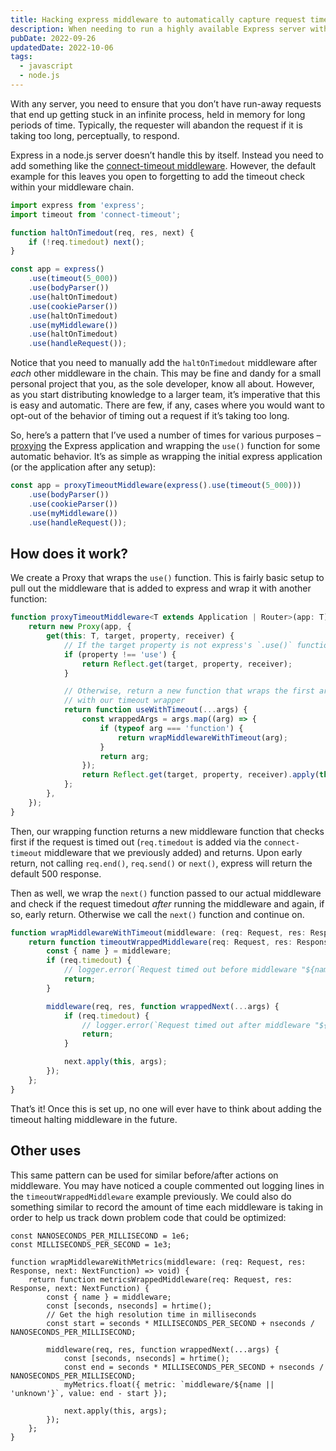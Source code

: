 ```yaml
---
title: Hacking express middleware to automatically capture request timeouts
description: When needing to run a highly available Express server with Node.js and a lot of middleware, it’s important to ensure that you don’t have any runaway processes blocking other requests. In this post, I share an easy wrapper for Express applications to always ensure every middleware is captured in a timeout loop.
pubDate: 2022-09-26
updatedDate: 2022-10-06
tags:
  - javascript
  - node.js
---
```


With any server, you need to ensure that you don’t have run-away requests that end up getting stuck in an infinite process, held in memory for long periods of time. Typically, the requester will abandon the request if it is taking too long, perceptually, to respond.

Express in a node.js server doesn’t handle this by itself. Instead you need to add something like the [connect-timeout middleware](https://expressjs.com/en/resources/middleware/timeout.html). However, the default example for this leaves you open to forgetting to add the timeout check within your middleware chain.

```js
import express from 'express';
import timeout from 'connect-timeout';

function haltOnTimedout(req, res, next) {
	if (!req.timedout) next();
}

const app = express()
	.use(timeout(5_000))
	.use(bodyParser())
	.use(haltOnTimedout)
	.use(cookieParser())
	.use(haltOnTimedout)
	.use(myMiddleware())
	.use(haltOnTimedout)
	.use(handleRequest());
```

Notice that you need to manually add the `haltOnTimedout` middleware after _each_ other middleware in the chain. This may be fine and dandy for a small personal project that you, as the sole developer, know all about. However, as you start distributing knowledge to a larger team, it’s imperative that this is easy and automatic. There are few, if any, cases where you would want to opt-out of the behavior of timing out a request if it’s taking too long.

So, here’s a pattern that I’ve used a number of times for various purposes – [proxying](https://developer.mozilla.org/en-US/docs/Web/JavaScript/Reference/Global_Objects/Proxy) the Express application and wrapping the `use()` function for some automatic behavior. It’s as simple as wrapping the initial express application (or the application after any setup):

```ts
const app = proxyTimeoutMiddleware(express().use(timeout(5_000)))
	.use(bodyParser())
	.use(cookieParser())
	.use(myMiddleware())
	.use(handleRequest());
```

## How does it work?

We create a Proxy that wraps the `use()` function. This is fairly basic setup to pull out the middleware that is added to express and wrap it with another function:

```ts
function proxyTimeoutMiddleware<T extends Application | Router>(app: T) {
	return new Proxy(app, {
		get(this: T, target, property, receiver) {
			// If the target property is not express's `.use()` function, pass through to the default behavior
			if (property !== 'use') {
				return Reflect.get(target, property, receiver);
			}

			// Otherwise, return a new function that wraps the first argument, given that it is a function
			// with our timeout wrapper
			return function useWithTimeout(...args) {
				const wrappedArgs = args.map((arg) => {
					if (typeof arg === 'function') {
						return wrapMiddlewareWithTimeout(arg);
					}
					return arg;
				});
				return Reflect.get(target, property, receiver).apply(this, wrappedArgs);
			};
		},
	});
}
```

Then, our wrapping function returns a new middleware function that checks first if the request is timed out (`req.timedout` is added via the `connect-timeout` middleware that we previously added) and returns. Upon early return, not calling `req.end()`, `req.send()` or `next()`, express will return the default 500 response.

Then as well, we wrap the `next()` function passed to our actual middleware and check if the request timedout _after_ running the middleware and again, if so, early return. Otherwise we call the `next()` function and continue on.

```ts
function wrapMiddlewareWithTimeout(middleware: (req: Request, res: Response, next: NextFunction) => void) {
	return function timeoutWrappedMiddleware(req: Request, res: Response, next: NextFunction) {
		const { name } = middleware;
		if (req.timedout) {
			// logger.error(`Request timed out before middleware "${name}".`);
			return;
		}

		middleware(req, res, function wrappedNext(...args) {
			if (req.timedout) {
				// logger.error(`Request timed out after middleware "${name}".`);
				return;
			}

			next.apply(this, args);
		});
	};
}
```

That’s it! Once this is set up, no one will ever have to think about adding the timeout halting middleware in the future.

## Other uses

This same pattern can be used for similar before/after actions on middleware. You may have noticed a couple commented out logging lines in the `timeoutWrappedMiddleware` example previously. We could also do something similar to record the amount of time each middleware is taking in order to help us track down problem code that could be optimized:

```tsx
const NANOSECONDS_PER_MILLISECOND = 1e6;
const MILLISECONDS_PER_SECOND = 1e3;

function wrapMiddlewareWithMetrics(middleware: (req: Request, res: Response, next: NextFunction) => void) {
	return function metricsWrappedMiddleware(req: Request, res: Response, next: NextFunction) {
		const { name } = middleware;
		const [seconds, nseconds] = hrtime();
		// Get the high resolution time in milliseconds
		const start = seconds * MILLISECONDS_PER_SECOND + nseconds / NANOSECONDS_PER_MILLISECOND;

		middleware(req, res, function wrappedNext(...args) {
			const [seconds, nseconds] = hrtime();
			const end = seconds * MILLISECONDS_PER_SECOND + nseconds / NANOSECONDS_PER_MILLISECOND;
			myMetrics.float({ metric: `middleware/${name || 'unknown'}`, value: end - start });

			next.apply(this, args);
		});
	};
}
```
